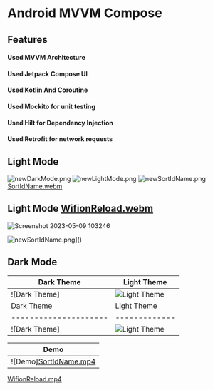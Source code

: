 # Android MVVM Compose 

## Features
#### Used MVVM Architecture
#### Used Jetpack Compose UI
#### Used Kotlin And Coroutine
#### Used Mockito for unit testing 
#### Used Hilt for Dependency Injection
#### Used Retrofit for network requests

## Light Mode

![newDarkMode.png](newDarkMode.png)
![newLightMode.png](newLightMode.png)
![newSortIdName.png](newSortIdName.png)
[SortIdName.webm](SortIdName.webm)

## Light Mode [WifionReload.webm](WifionReload.webm)
![Screenshot 2023-05-09 103246](https://github.com/RajeshBarailiAndroid/20230509-NYSchool-BarailiRajesh/assets/132971209/67028e08-f196-4b40-94d3-8c75eef98911)

![newSortIdName.png](SortIdName.png)]()
## Dark Mode

| Dark Theme    | Light Theme | 
|---------------|-------------|
| ![Dark Theme] | ![Light Theme](file2.png) |
| Dark Theme    | Light Theme | 
|---------------------|-------------|
| ![Dark Theme] | ![Light Theme](file2.png) |

|  Demo |
| --------|
| ![Demo][SortIdName.mp4](SortIdName.mp4) |
[WifionReload.mp4](WifionReload.mp4)

